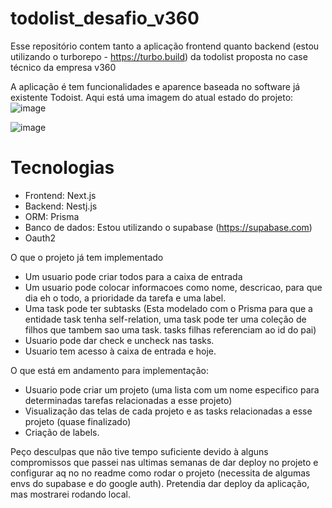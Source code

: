# todolist_desafio_v360
Esse repositório contem tanto a aplicação frontend quanto backend (estou utilizando o turborepo - https://turbo.build) da todolist proposta no case técnico da empresa v360

A aplicação é tem funcionalidades e aparence baseada no software já existente Todoist.
Aqui está uma imagem do atual estado do projeto:
![image](https://github.com/user-attachments/assets/11f99218-3f1a-4049-8385-c1104258a4b9)

![image](https://github.com/user-attachments/assets/ae5a6d5b-1eb0-4213-88b8-e728996717fa)

# Tecnologias
 - Frontend: Next.js
 - Backend: Nestj.js
 - ORM: Prisma
 - Banco de dados: Estou utilizando o supabase (https://supabase.com)
 - Oauth2

O que o projeto já tem implementado
- Um usuario pode criar todos para a caixa de entrada
- Um usuario pode colocar informacoes como nome, descricao, para que dia eh o todo, a prioridade da tarefa e uma label.
- Uma task pode ter subtasks (Esta modelado com o Prisma para que a entidade task tenha self-relation, uma task pode ter uma coleção de filhos que tambem sao uma task. tasks filhas referenciam ao id do pai)
- Usuario pode dar check e uncheck nas tasks.
- Usuario tem acesso à caixa de entrada e hoje.

O que está em andamento para implementação:
  - Usuario pode criar um projeto (uma lista com um nome especifico para determinadas tarefas relacionadas a esse projeto)
  - Visualização das telas de cada projeto e as tasks relacionadas a esse projeto (quase finalizado)
  - Criação de labels.

Peço desculpas que não tive tempo suficiente devido à alguns compromissos que passei nas ultimas semanas de dar deploy no projeto e configurar aq no no readme como rodar o projeto (necessita de algumas envs do supabase e do google auth).
Pretendia dar deploy da aplicação, mas mostrarei rodando local.

